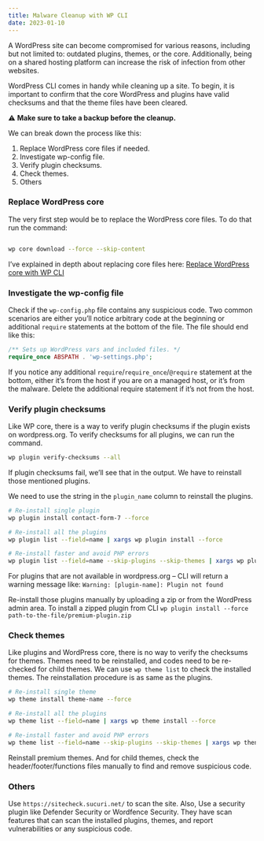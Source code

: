 ```yaml
---
title: Malware Cleanup with WP CLI
date: 2023-01-10
---
```


A WordPress site can become compromised for various reasons, including but not limited to: outdated plugins, themes, or the core. Additionally, being on a shared hosting platform can increase the risk of infection from other websites.

WordPress CLI comes in handy while cleaning up a site. To begin, it is important to confirm that the core WordPress and plugins have valid checksums and that the theme files have been cleared.

⚠️ **Make sure to take a backup before the cleanup.**

We can break down the process like this:

1. Replace WordPress core files if needed.
2. Investigate wp-config file.
3. Verify plugin checksums.
4. Check themes.
5. Others

### Replace WordPress core

The very first step would be to replace the WordPress core files. To do that run the command:

```bash

wp core download --force --skip-content

```

I’ve explained in depth about replacing core files here: [Replace WordPress core with WP CLI](#)

### Investigate the wp-config file

Check if the `wp-config.php` file contains any suspicious code. Two common scenarios are either you’ll notice arbitrary code at the beginning or additional `require` statements at the bottom of the file. The file should end like this:

```php
/** Sets up WordPress vars and included files. */
require_once ABSPATH . 'wp-settings.php';
```

If you notice any additional `require`/`require_once`/`@require` statement at the bottom, either it’s from the host if you are on a managed host, or it’s from the malware. Delete the additional require statement if it’s not from the host.

### Verify plugin checksums

Like WP core, there is a way to verify plugin checksums if the plugin exists on wordpress.org. To verify checksums for all plugins, we can run the command.

```bash
wp plugin verify-checksums --all
```

If plugin checksums fail, we’ll see that in the output. We have to reinstall those mentioned plugins.

We need to use the string in the `plugin_name` column to reinstall the plugins.

```bash
# Re-install single plugin
wp plugin install contact-form-7 --force

# Re-install all the plugins
wp plugin list --field=name | xargs wp plugin install --force

# Re-install faster and avoid PHP errors
wp plugin list --field=name --skip-plugins --skip-themes | xargs wp plugin install --force --skip-plugins --skip-themes
```

For plugins that are not available in wordpress.org – CLI will return a warning message like: `Warning: [plugin-name]: Plugin not found`

Re-install those plugins manually by uploading a zip or from the WordPress admin area. To install a zipped plugin from CLI `wp plugin install --force path-to-the-file/premium-plugin.zip`

### Check themes

Like plugins and WordPress core, there is no way to verify the checksums for themes. Themes need to be reinstalled, and codes need to be re-checked for child themes. We can use `wp theme list` to check the installed themes. The reinstallation procedure is as same as the plugins.

```bash
# Re-install single theme
wp theme install theme-name --force

# Re-install all the plugins
wp theme list --field=name | xargs wp theme install --force

# Re-install faster and avoid PHP errors
wp theme list --field=name --skip-plugins --skip-themes | xargs wp thene install --force --skip-plugins --skip-themes
```

Reinstall premium themes. And for child themes, check the header/footer/functions files manually to find and remove suspicious code.

### Others

Use `https://sitecheck.sucuri.net/` to scan the site. Also, Use a security plugin like Defender Security or Wordfence Security. They have scan features that can scan the installed plugins, themes, and report vulnerabilities or any suspicious code.
